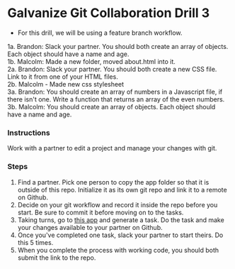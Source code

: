 # Galvanize Git Collaboration Drill 3
* For this drill, we will be using a feature branch workflow.

1a. Brandon: Slack your partner. You should both create an array of objects. Each object should have a name and age.<br>
1b. Malcolm: Made a new folder, moved about.html into it.<br>
2a. Brandon: Slack your partner. You should both create a new CSS file. Link to it from one of your HTML files.<br>
2b. Malcolm - Made new css stylesheet<br>
3a. Brandon: You should create an array of numbers in a Javascript file, if there isn't one. Write a function that returns an array of the even numbers.
3b. Malcolm: You should create an array of objects. Each object should have a name and age.

### Instructions

Work with a partner to edit a project and manage your changes with git.

### Steps
1. Find a partner. Pick one person to copy the app folder so that it is outside of this repo. Initialize it as its own git repo and link it to a remote on Github.
2. Decide on your git workflow and record it inside the repo before you start. Be sure to commit it before moving on to the tasks.
3. Taking turns, go to [this app](https://random-task-generator.firebaseapp.com) and generate a task. Do the task and make your changes available to your partner on Github.
4. Once you've completed one task, slack your partner to start theirs. Do this 5 times.
5. When you complete the process with working code, you should both submit the link to the repo.

